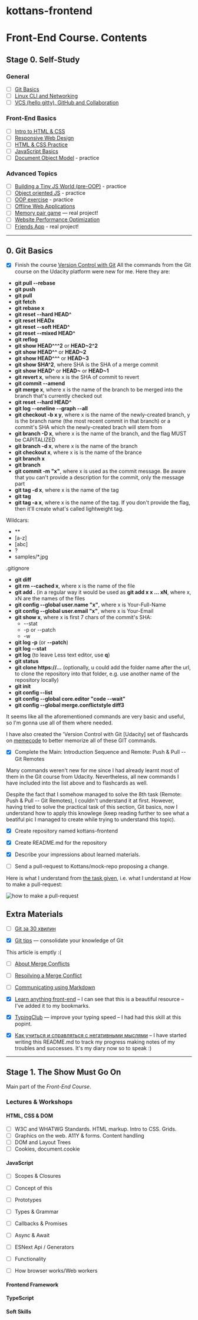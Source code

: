 # kottans-frontend

# Front-End Course. Contents

## Stage 0. Self-Study

### General
- [ ] [Git Basics](tasks/git-intro.md)
- [ ] [Linux CLI and Networking](tasks/linux-cli-http.md)
- [ ] [VCS (hello gitty), GitHub and Collaboration](tasks/git-collaboration.md)

### Front-End Basics
- [ ] [Intro to HTML & CSS](tasks/html-css-intro.md)
- [ ] [Responsive Web Design](tasks/html-css-responsive.md)
- [ ] [HTML & CSS Practice](tasks/html-css-popup.md)
- [ ] [JavaScript Basics](tasks/js-basics.md)
- [ ] [Document Object Model](tasks/js-dom.md) - practice

### Advanced Topics
- [ ] [Building a Tiny JS World (pre-OOP)](tasks/js-pre-oop.md) - practice
- [ ] [Object oriented JS](tasks/js-oop.md) - practice
- [ ] [OOP exercise](tasks/js-post-oop.md) - practice
- [ ] [Offline Web Applications](tasks/app-design-offline.md)
- [ ] [Memory pair game](tasks/memory-pair-game.md) — real project!
- [ ] [Website Performance Optimization](tasks/app-design-performance.md)
- [ ] [Friends App](tasks/friends-app.md) - real project!
________________________________________________


## 0. Git Basics

- [x] Finish the course [Version Control with Git](https://www.udacity.com/course/version-control-with-git--ud123)
All the commands from the Git course on the Udacity platform were new for me. Here they are:
- **git pull --rebase**
- **git push**
- **git pull**
- **git fetch**
- **git rebase x**
- **git reset --hard HEAD^**
- **git reset HEADx**
- **git reset --soft HEAD^**
- **git reset --mixed HEAD^**
- **git reflog**
- **git show HEAD^^^2** or **HEAD~2^2**
- **git show HEAD^^** or **HEAD~2**
- **git show HEAD^^^** or **HEAD~3**
- **git show SHA^2**, where SHA is the SHA of a merge commit
- **git show HEAD^** or **HEAD~** or **HEAD~1**
- **git revert x**, where x is the SHA of commit to revert
- **git commit --amend**
- **git merge x**, where x is the name of the branch to be merged into the branch that's currently checked out
- **git reset --hard HEAD^**
- **git log --oneline --graph --all**
- **git checkout -b x y**, where x is the name of the newly-created branch, y is the branch name (the most recent commit in that branch) or a commit's SHA which the newly-created brach will stem from
- **git branch -D x**, where x is the name of the branch, and the flag MUST be CAPITALIZED
- **git branch -d x**, where x is the name of the branch
- **git checkout x**, where x is is the name of the brance
- **git branch x**
- **git branch**
- **git commit -m "x"**, where x is used as the commit message. Be aware that you can't provide a description for the commit, only the message part
- **git tag -d x**, where x is the name of the tag
- **git tag**
- **git tag -a x**, where x is the name of the tag. If you don't provide the flag, then it'll create what's called lightweight tag.

Wildcars:
- **
- [a-z]
- [abc]
- ?
- samples/*.jpg

.gitignore

- **git diff**
- **git rm --cached x**, where x is the name of the file
- **git add .** (in a regular way it would be used as **git add x x ... xN**, where x, xN are the names of the files
- **git config --global user.name "x"**, where x is Your-Full-Name
- **git config --global user.email "x"**, where x is Your-Email
- **git show x**, where x is first 7 chars of the commit's SHA:
  - --stat
  - -p or --patch
  - -w
- **git log -p** (or **--patch**)
- **git log --stat**
- **git log** (to leave Less text editor, use **q**)
- **git status**
- **git clone https://...** (optionally, u could add the folder name after the url, to clone the repository into that folder, e.g. use another name of the repository locally)
- **git init**
- **git config --list**
- **git config --global core.editor "code --wait"**
- **git config --global merge.conflictstyle diff3**

It seems like all the aforementioned commands are very basic and useful, so I'm gonna use all of them where needed.

I have also created the 'Version Control with Git [Udacity] set of flashcards on [memecode](https://www.memcode.com/users/1823) to better memorize all of these GIT commands.



- [x] Complete the Main: Introduction Sequence and Remote: Push & Pull -- Git Remotes

Many commands weren't new for me since I had already learnt most of them in the Git course from Udacity. Nevertheless, all new commands I have included into the list above and to flashcards as well.

Despite the fact that I somehow managed to solve the 8th task (Remote: Push & Pull -- Git Remotes), I couldn't understand it at first. However, having tried to solve the practical task of this section, Git basics, now I understand how to apply this knowlege (keep reading further to see what a beatiful pic I managed to create while trying to understand this topic).


- [x] Create repository named kottans-frontend

- [x] Create README.md for the repository

- [x] Describe your impressions about learned materials.

- [ ] Send a pull-request to Kottans/mock-repo proposing a change.

Here is what I understand from [the task given](https://github.com/kottans/frontend/blob/master/tasks/git-intro.md), i.e. what I understand at How to make a pull-request:

![how to make a pull-request](https://clip2net.com/clip/m0/33c0a-clip-191kb.jpg?nocache=1)

## Extra Materials

- [ ] [Git за 30 хвилин](https://codeguida.com/post/453)

- [x] [Git tips](http://sixrevisions.com/web-development/git-tips/) — consolidate your knowledge of Git

This article is emptly :(

- [ ] [About Merge Conflicts](https://docs.github.com/en/free-pro-team@latest/github/collaborating-with-issues-and-pull-requests/about-merge-conflicts)

- [ ] [Resoilving a Merge Conflict](https://docs.github.com/en/free-pro-team@latest/github/collaborating-with-issues-and-pull-requests/resolving-a-merge-conflict-using-the-command-line)

- [ ] [Communicating using Markdown](https://lab.github.com/githubtraining/communicating-using-markdown)

- [x] [Learn anything front-end](https://learn-anything.xyz/web-development/front-end) – I can see that this is a beautiful resource – I've added it to my bookmarks.

- [x] [TypingClub](https://www.typingclub.com/) — improve your typing speed – I had had this skill at this popint.

- [x] [Как учиться и справляться с негативными мыслями](https://guides.hexlet.io/learning/) – I have started writing this README.md to track my progress making notes of my troubles and successes. It's my diary now so to speak :)




_________________________________________________________________________

## Stage 1. The Show Must Go On

Main part of the _Front-End Course_.

### Lectures & Workshops

#### HTML, CSS & DOM

- [ ] W3C and WHATWG Standards. HTML markup. Intro to CSS. Grids.
- [ ] Graphics on the web. А11Y & forms. Content handling
- [ ] DOM and Layout Trees
- [ ] Cookies, document.cookie

#### JavaScript

- [ ] Scopes & Closures
- [ ] Concept of this
- [ ] Prototypes
- [ ] Types & Grammar
- [ ] Callbacks & Promises
- [ ] Async & Await
- [ ] ESNext Api / Generators
- [ ] Functionality
- [ ] How browser works/Web workers


#### Frontend Framework

#### TypeScript

#### Soft Skills


